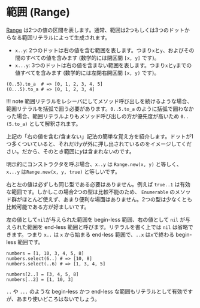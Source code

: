 # 範囲 (Range)

[Range](http://crystal-lang.org/api/Range.html) は2つの値の区間を表します。通常、範囲は2つもしくは3つのドットからなる範囲リテラルによって生成されます。

* `x..y`: 2つのドットは右の値を含む範囲を表します。つまり`x`と`y`、およびその間のすべての値を含みます (数学的には閉区間 `[x, y]` です)。
* `x...y`: 3つのドットは右の値を含まない範囲を表します。つまり`x`と`y`までの値すべてを含みます (数学的には左閉右開区間 `[x, y)` です)。

```cr
(0..5).to_a  # => [0, 1, 2, 3, 4, 5]
(0...5).to_a # => [0, 1, 2, 3, 4]
```

!!! note
    範囲リテラルをレシーバにしてメソッド呼び出しを続けるような場合、範囲リテラルを括弧で囲う必要があります。`0..5.to_a` のように括弧で囲わなかった場合、範囲リテラルよりもメソッド呼び出しの方が優先度が高いため `0..(5.to_a)` として解釈されます。

上記の「右の値を含む/含まない」記法の簡単な覚え方を紹介します。ドットが1つ多くついていると、それだけ*y*が外に押し出されているのをイメージしてください。だから、そのとき範囲に*y*は含まれないのです。

明示的にコンストラクタを呼ぶ場合、`x..y` は `Range.new(x, y)` と等しく、 `x...y` は`Range.new(x, y, true)` と等しいです。

右と左の値は必ずしも同じ型である必要はありません。例えば `true..1` は有効な範囲です。しかしこの場合2つの型は比較不能のため、 `Enumerable` のメソッド群がほとんど使えず、あまり便利な場面はありません。2つの型は少なくとも比較可能である方が好ましいです。

左の値として`nil`が与えられた範囲を begin-less 範囲、右の値として `nil` が与えられた範囲を end-less 範囲と呼びます。リテラルを書く上では `nil` は省略できます。つまり `x..` は `x` から始まる end-less 範囲で、`..x` は`x`で終わる begin-less 範囲です。

```cr
numbers = [1, 10, 3, 4, 5, 8]
numbers.select(6..) # => [10, 8]
numbers.select(..6) # => [1, 3, 4, 5]

numbers[2..] = [3, 4, 5, 8]
numbers[..2] = [1, 10, 3]
```

`..` や `...` のような begin-less かつ end-less な範囲もリテラルとして有効ですが、あまり使いどころはないでしょう。
